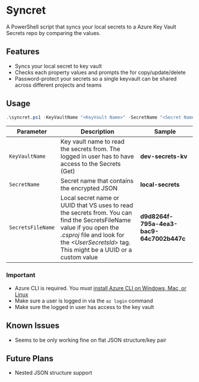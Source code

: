 # Syncret

A PowerShell script that syncs your local secrets to a Azure Key Vault Secrets repo by comparing the values.

## Features
- Syncs your local secret to key vault
- Checks each property values and prompts the for copy/update/delete
- Password-protect your secrets so a single keyvault can be shared across different projects and teams

## Usage


```powershell
.\syncret.ps1 -KeyVaultName "<KeyVault Name>" -SecretName "<Secret Name>" -SecretsFileName "<secrets guid or name>"
```

| Parameter | Description | Sample |
|--|--|--|
| `KeyVaultName` | Key vault name to read the secrets from. The logged in user has to have access to the Secrets (Get) | **dev-secrets-kv** |
| `SecretName` | Secret name that contains the encrypted JSON | **local-secrets** |
| `SecretsFileName` | Local secret name or UUID that VS uses to read the secrets from. You can find the SecretsFileName value if you open the *.csproj* file and look for the *\<UserSecretsId\>* tag. This might be a UUID or a custom value | **d9d8264f-795a-4ea3-bac9-64c7002b447c** |

### Important

- Azure CLI is required. You must [install Azure CLI on Windows, Mac, or Linux](https://learn.microsoft.com/en-us/cli/azure/)
- Make sure a user is logged in via the `az login` command
- Make sure the logged in user has access to the key vault

## Known Issues
- Seems to be only working fine on flat JSON structure/key pair

## Future Plans
- Nested JSON structure support
